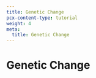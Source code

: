 ```yaml
---
title: Genetic Change
pcx-content-type: tutorial
weight: 4
meta:
  title: Genetic Change
---
```


# Genetic Change